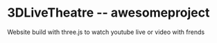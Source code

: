 # 3DLiveTheatre -- awesomeproject

Website build with three.js to watch youtube live or video with frends
